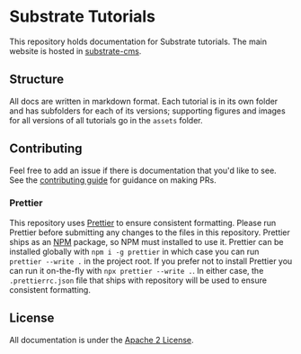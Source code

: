 # Substrate Tutorials

This repository holds documentation for Substrate tutorials. The main website is hosted in
[substrate-cms](https://github.com/substrate-developer-hub/substrate-cms).

## Structure

All docs are written in markdown format. Each tutorial is in its own folder and has subfolders for
each of its versions; supporting figures and images for all versions of all tutorials go in the
`assets` folder.

## Contributing

Feel free to add an issue if there is documentation that you'd like to see. See the
[contributing guide](https://github.com/substrate-developer-hub/knowledge-base/blob/master/CONTRIBUTING.md)
for guidance on making PRs.

### Prettier

This repository uses [Prettier](https://prettier.io/) to ensure consistent formatting. Please run
Prettier before submitting any changes to the files in this repository. Prettier ships as an
[NPM](https://www.npmjs.com/) package, so NPM must installed to use it. Prettier can be installed
globally with `npm i -g prettier` in which case you can run `prettier --write .` in the project
root. If you prefer not to install Prettier you can run it on-the-fly with `npx prettier --write .`.
In either case, the `.prettierrc.json` file that ships with repository will be used to ensure
consistent formatting.

## License

All documentation is under the
[Apache 2 License](https://github.com/substrate-developer-hub/knowledge-base/blob/master/LICENSE).
